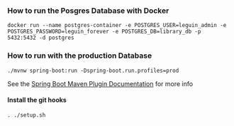 ### How to run the Posgres Database with Docker

```
docker run --name postgres-container -e POSTGRES_USER=leguin_admin -e POSTGRES_PASSWORD=leguin_forever -e POSTGRES_DB=library_db -p 5432:5432 -d postgres
```

### How to run with the production Database

```
./mvnw spring-boot:run -Dspring-boot.run.profiles=prod
```

See the [Spring Boot Maven Plugin Documentation](https://docs.spring.io/spring-boot/docs/current/maven-plugin/reference/htmlsingle/#run.examples.specify-active-profiles) for more info

#### Install the git hooks

```
. ./setup.sh
```